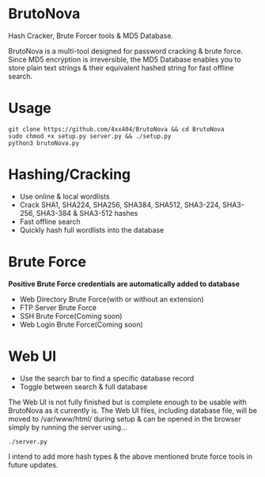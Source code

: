 # BrutoNova  

Hash Cracker, Brute Forcer tools & MD5 Database.  
  
BrutoNova is a multi-tool designed for password cracking & brute force. Since MD5 encryption is irreversible, the MD5 Database enables you to store plain text strings & their equivalent hashed string for fast offline search.  
  
# Usage  
```
git clone https://github.com/4xx404/BrutoNova && cd BrutoNova
sudo chmod +x setup.py server.py && ./setup.py
python3 brutoNova.py
```
  
# Hashing/Cracking  
* Use online & local wordlists  
* Crack SHA1, SHA224, SHA256, SHA384, SHA512, SHA3-224, SHA3-256, SHA3-384 & SHA3-512 hashes  
* Fast offline search
* Quickly hash full wordlists into the database  
  
# Brute Force
**Positive Brute Force credentials are automatically added to database**
* Web Directory Brute Force(with or without an extension)  
* FTP Server Brute Force
* SSH Brute Force(Coming soon)
* Web Login Brute Force(Coming soon)

# Web UI
* Use the search bar to find a specific database record
* Toggle between search & full database
  
The Web UI is not fully finished but is complete enough to be usable with BrutoNova as it currently is. The Web UI files, including database file, will be moved to /var/www/html/ during setup & can be opened in the browser simply by running the server using...
```
./server.py
```
  
I intend to add more hash types & the above mentioned brute force tools in future updates.  
